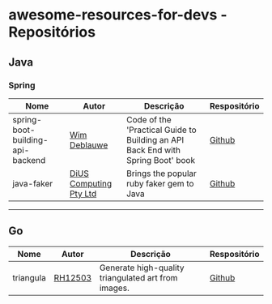 # awesome-resources-for-devs - Repositórios

## Java

### Spring 

<table>
  <thead>
    <tr>
      <th>Nome</th>
      <th>Autor</th>
      <th>Descrição</th>
      <th>Respositório</th>
    </tr>
  </thead>
  
  <tbody>
    <tr>
      <td>spring-boot-building-api-backend</td>
      <td>
        <a href="https://github.com/wimdeblauwe">Wim Deblauwe</a>
      </td>
      <td>Code of the 'Practical Guide to Building an API Back End with Spring Boot' book</td>
      <td>
        <a href="https://github.com/wimdeblauwe/spring-boot-building-api-backend">Github</a>
      </td>
    </tr>
    <tr>
      <td>java-faker</td>
      <td>
        <a href="https://github.com/DiUS">DiUS Computing Pty Ltd</a>
      </td>
      <td>Brings the popular ruby faker gem to Java</td>
      <td>
        <a href="https://github.com/DiUS/java-faker">Github</a>
      </td>
    </tr>
  </tbody>
</table>

--- 

## Go

<table>
  <thead>
    <tr>
      <th>Nome</th>
      <th>Autor</th>
      <th>Descrição</th>
      <th>Respositório</th>
    </tr>
  </thead>
  
  <tbody>
    <tr>
      <td>triangula</td>
      <td>
        <a href="https://github.com/RH12503">RH12503</a>
      </td>
      <td>Generate high-quality triangulated art from images.</td>
      <td>
        <a href="https://github.com/RH12503/triangula">Github</a>
      </td>
    </tr>
  </tbody>
</table>
